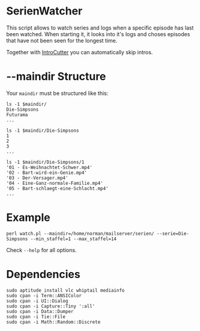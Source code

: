 # SerienWatcher

This script allows to watch series and logs when a specific episode has last been watched. When starting it, it looks into it's logs and choses episodes that have not been seen for the longest time.

Together with [IntroCutter](https://github.com/NormanTUD/IntroCutter) you can automatically skip intros.

# --maindir Structure

Your `maindir` must be structured like this:

```console
ls -1 $maindir/
Die-Simpsons
Futurama
...
```

```console
ls -1 $maindir/Die-Simpsons
1
2
3
...
```


```console
ls -1 $maindir/Die-Simpsons/1
'01 - Es-Weihnachtet-Schwer.mp4'
'02 - Bart-wird-ein-Genie.mp4'
'03 - Der-Versager.mp4'
'04 - Eine-Ganz-normale-Familie.mp4'
'05 - Bart-schlaegt-eine-Schlacht.mp4'
...
```

# Example

```console
perl watch.pl --maindir=/home/norman/mailserver/serien/ --serie=Die-Simpsons --min_staffel=1 --max_staffel=14
```

Check `--help` for all options.

# Dependencies

```console
sudo aptitude install vlc whiptail mediainfo
sudo cpan -i Term::ANSIColor
sudo cpan -i UI::Dialog
sudo cpan -i Capture::Tiny ':all'
sudo cpan -i Data::Dumper
sudo cpan -i Tie::File
sudo cpan -i Math::Random::Discrete
```

